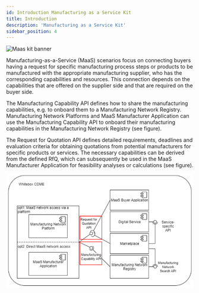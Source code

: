 ```yaml
---
id: Introduction Manufacturing as a Service Kit
title: Introduction
description: 'Manufacturing as a Service Kit'
sidebar_position: 4
---
```


![Maas kit banner](@site/static/img/kits/manufacturing-as-a-service/maas-kit-logo.drawio.svg)

Manufacturing-as-a-Service (MaaS) scenarios focus on connecting buyers having a request for specific manufacturing process steps or products to be manufactured with the appropriate manufacturing supplier, who has the corresponding capabilities and resources. This connection depends on the capabilities that are offered on the supplier side and that are required on the buyer side.

The Manufacturing Capability API defines how to share the manufacturing capabilities, e.g. to onboard them to a Manufacturing Network Registry. Manufacturing Network Platforms and MaaS Manufacturer Application can use the Manufacturing Capability API to onboard their manufacturing capabilities in the Manufacturing Network Registry (see figure).

The Request for Quotation API defines detailed requirements, deadlines and evaluation criteria for obtaining quotations from potential manufacturers for specific products or services. The necessary capabilities can be derived from the defined RfQ, which can subsequently be used in the MaaS Manufacturer Application for feasibility analyses or calculations (see figure).

![Overview](resources/overview.png)
